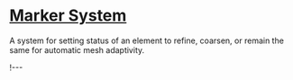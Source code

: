 # [Marker System](syntax/Adaptivity/Markers/index.md)

A system for setting status of an element to refine, coarsen, or remain the same for automatic
mesh adaptivity.

!---
